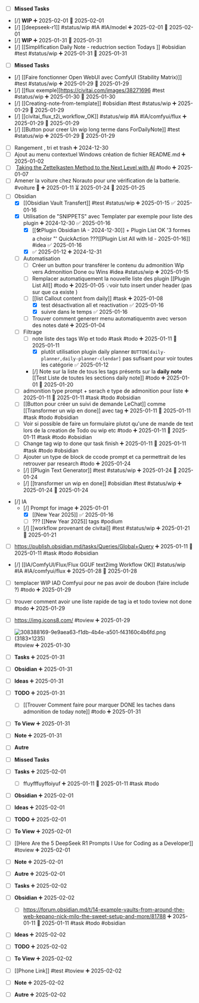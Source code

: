 
- [ ] **Missed Tasks**
 - [/] **WIP** ➕ 2025-02-01 🛫 2025-02-01
- [/] [[deepseek-r1]]  #status/wip #IA #IA/model  ➕ 2025-02-01 🛫 2025-02-01
 - [/] **WIP** ➕ 2025-01-31 🛫 2025-01-31
- [/] [[Simplification Daily Note - reductrion section Todays ]] #obsidian  #test #status/wip  ➕ 2025-01-31 🛫 2025-01-31 
- [ ] **Missed Tasks**
- [/] [[Faire fonctionner Open WebUI avec ComfyUI (Stability Matrix)]]   #test #status/wip  ➕ 2025-01-29 🛫 2025-01-29 
- [/] [[flux exemple]]https://civitai.com/images/38271696  #test #status/wip  ➕ 2025-01-30 🛫 2025-01-30 
- [/] [[Creating-note-from-template]] #obsidian  #test #status/wip  ➕ 2025-01-29 🛫 2025-01-29 
- [/] [[civitai_flux_t2i_workflow_OK]]  #status/wip #IA #IA/comfyui/flux  ➕ 2025-01-29 🛫 2025-01-29
- [/] [[Button pour creer Un wip long terme dans ForDailyNote]]  #test #status/wip  ➕ 2025-01-29 🛫 2025-01-29 
- [ ] Rangement , tri et trash ➕ 2024-12-30
- [ ] Ajout au menu contextuel Windows création de fichier README.md ➕ 2025-01-02
- [ ]  [Taking the Zettelkasten Method to the Next Level with AI](https://www.jasongilbertson.com/taking-the-zettelkasten-method-to-the-next-level-with-ai-in-obsidian/) #todo  ➕ 2025-01-07
- [ ] Amener la voiture chez Norauto pour une vérification de la batterie. #voiture 🔺 ➕ 2025-01-11 ⏳ 2025-01-24 📅 2025-01-25
- [ ] Obsidian
	- [x] [[Obsidian Vault Transfert]] #test #status/wip ➕ 2025-01-15 ✅ 2025-01-16
	- [x] Utilisation de "SNIPPETS" avec Templater par exemple pour liste des plugin ➕ 2024-12-30 ✅ 2025-01-16
		- [x] [[🛠️Plugin Obsidian IA - 2024-12-30]] +  Plugin List OK  '3 formes a choisr "' QuickAction ???[[Plugin List All with Id - 2025-01-16]] #idea ✅ 2025-01-16
		- [x]  ✅ 2025-01-12 ➕ 2024-12-31
	- [ ] Automatisation
		- [ ] Créer un button pour transférer le contenu du admonition Wip vers Admonition Done ou Wins #idea #status/wip ➕ 2025-01-15 
		- [ ] Remplacer automatiquement la nouvelle liste des plugin [[Plugin List All]]  #todo  ➕ 2025-01-05
		      💡voir tuto insert under header (pas sur que ca existe )
		- [ ] [[list Callout content from daily]] #task  ➕ 2025-01-08
			- [x] test désactivation all et reactivation ✅ 2025-01-16
			- [x] suivre dans le temps ✅ 2025-01-16
		- [ ] Trouver comment genererr menu automatiquemtn avec verson des notes daté  ➕ 2025-01-04
	- [ ] Filtrage
		- [ ] note liste des tags Wip et todo #task #todo ➕ 2025-01-11 🛫 2025-01-11
			- [x] plutôt utilisation plugin daily planner `BUTTON[daily-planner,daily-planner-clendar]`  pas sufisant pour voir toutes les catégorie ✅ 2025-01-12
		- [/] Note sur la liste de tous les tags présents sur la **daily note** [[Test Liste de toutes les sections daily note]] #todo ➕ 2025-01-01 🛫 2025-01-20 
	- [ ] admonition type prompt + serach e type de admonition pour liste            ➕ 2025-01-11 🛫 2025-01-11  #task #todo #obsidian 
	- [ ] [[Button pour créer un suivi de demande LeChat]] comme [[Transformer un wip en done]] avec tag             ➕ 2025-01-11 🛫 2025-01-11  #task #todo #obsidian 
	- [ ] Voir si possible de faire un formulaire plutot qu'une de mande de text lors de la creation de Todo ou wip etc  #todo            ➕ 2025-01-11 🛫 2025-01-11  #task #todo #obsidian 
	- [ ] Change tag wip to done qur task finish             ➕ 2025-01-11 🛫 2025-01-11  #task #todo #obsidian 
	- [ ] Ajouter un type de block de ccode prompt et ca permettrait de les retrouver par research   #todo  ➕ 2025-01-24 
	- [/] [[Plugin Text Generator]]   #test #status/wip  ➕ 2025-01-24 🛫 2025-01-24 
	- [/] [[transformer un wip en done]] #obsidian   #test #status/wip  ➕ 2025-01-24 🛫 2025-01-24 
- [/] IA
	- [/] Prompt  for image ➕ 2025-01-01
		- [x] [[New Year 2025]] ✅ 2025-01-16
		- [ ] ???  [[New Year 2025]]  tags #podium  
	- [/] [[workflow provenant de civitai]]  #test #status/wip  ➕ 2025-01-21 🛫 2025-01-21 
- [ ] https://publish.obsidian.md/tasks/Queries/Global+Query             ➕ 2025-01-11 🛫 2025-01-11  #task #todo #obsidian 
- [/] [[IA/ComfyUI/Flux/Flux GGUF text2img Workflow OK]]  #status/wip #IA #IA/comfyui/flux  ➕ 2025-01-28 🛫 2025-01-28
- [ ] templacer WIP IAD Comfyui pour ne pas avoir de doubon (faire include ?)   #todo  ➕ 2025-01-29 
- [ ] trouver comment avoir une liste rapide de tag ia et todo toview not done   #todo  ➕ 2025-01-29 
- [ ]  https://img.icons8.com/  #toview ➕ 2025-01-29 
- [ ] ![308388169-9e9aea63-f1db-4b4e-a501-f43160c4b6fd.png (3183×1235)](https://private-user-images.githubusercontent.com/148366895/308388169-9e9aea63-f1db-4b4e-a501-f43160c4b6fd.png?jwt=eyJhbGciOiJIUzI1NiIsInR5cCI6IkpXVCJ9.eyJpc3MiOiJnaXRodWIuY29tIiwiYXVkIjoicmF3LmdpdGh1YnVzZXJjb250ZW50LmNvbSIsImtleSI6ImtleTUiLCJleHAiOjE3MzgyNzUxNjIsIm5iZiI6MTczODI3NDg2MiwicGF0aCI6Ii8xNDgzNjY4OTUvMzA4Mzg4MTY5LTllOWFlYTYzLWYxZGItNGI0ZS1hNTAxLWY0MzE2MGM0YjZmZC5wbmc_WC1BbXotQWxnb3JpdGhtPUFXUzQtSE1BQy1TSEEyNTYmWC1BbXotQ3JlZGVudGlhbD1BS0lBVkNPRFlMU0E1M1BRSzRaQSUyRjIwMjUwMTMwJTJGdXMtZWFzdC0xJTJGczMlMkZhd3M0X3JlcXVlc3QmWC1BbXotRGF0ZT0yMDI1MDEzMFQyMjA3NDJaJlgtQW16LUV4cGlyZXM9MzAwJlgtQW16LVNpZ25hdHVyZT04NDI0OGZhMzI0NWJkYmFkYTJjMWZmN2NmYmEzZGNkN2VmYmQ1ODVkMjBlYTBhZWNiZmU2NmQ4ZDM4OTg0YzAzJlgtQW16LVNpZ25lZEhlYWRlcnM9aG9zdCJ9.jkm34ClIBqskYs6qTVkX5iZJcMgh95_Q0aey4b_KG3A)  #toview ➕ 2025-01-30 
 - [ ] **Tasks** ➕ 2025-01-31 
- [ ] **Obsidian** ➕ 2025-01-31 
 - [ ] **Ideas**  ➕ 2025-01-31 
- [ ] **TODO**  ➕ 2025-01-31
	- [ ] [[Trouver Comment faire pour marquer DONE les taches dans admonition de today note]]  #todo  ➕ 2025-01-31 
- [ ] **To View**  ➕ 2025-01-31
- [ ] **Note**  ➕ 2025-01-31
- [ ] **Autre**
- [ ] **Missed Tasks**
 - [ ] **Tasks** ➕ 2025-02-01
     - [ ] ffuyfffuyffoiyuf            ➕ 2025-01-11 🛫 2025-01-11  #task #todo 
- [ ] **Obsidian** ➕ 2025-02-01
 - [ ] **Ideas**  ➕ 2025-02-01
- [ ] **TODO**  ➕ 2025-02-01
- [ ] **To View**  ➕ 2025-02-01
- [ ]  [[Here Are the 5 DeepSeek R1 Prompts I Use for Coding as a Developer]]  #toview ➕ 2025-02-01 
- [ ] **Note**  ➕ 2025-02-01
- [ ] **Autre**  ➕ 2025-02-01
 - [ ] **Tasks** ➕ 2025-02-02
- [ ] **Obsidian** ➕ 2025-02-02
	- [ ] https://forum.obsidian.md/t/14-example-vaults-from-around-the-web-kepano-nick-milo-the-sweet-setup-and-more/81788            ➕ 2025-01-11 🛫 2025-01-11  #task #todo #obsidian 
 - [ ] **Ideas**  ➕ 2025-02-02
- [ ] **TODO**  ➕ 2025-02-02
- [ ] **To View**  ➕ 2025-02-02
- [ ]  [[Phone Link]]  #test   #toview ➕ 2025-02-02 
- [ ] **Note**  ➕ 2025-02-02
- [ ] **Autre**  ➕ 2025-02-02

